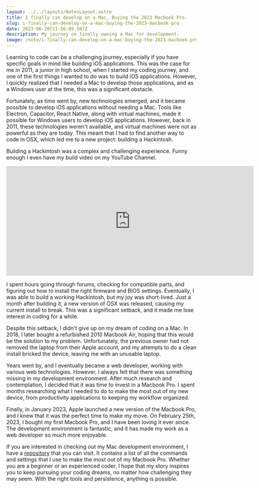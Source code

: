 ```yaml
---
layout: ../../layouts/NotesLayout.astro
title: I finally can develop on a Mac. Buying the 2023 Macbook Pro.
slug: i-finally-can-develop-on-a-mac-buying-the-2023-macbook-pro
date: 2023-06-20T21:56:09.587Z
description: My journey on finally owning a Mac for development.
image: /note/i-finally-can-develop-on-a-mac-buying-the-2023-macbook-pro/feature-img.webp
---
```


Learning to code can be a challenging journey, especially if you have specific goals in mind like building iOS applications. This was the case for me in 2011, a junior in high school, when I started my coding journey, and one of the first things I wanted to do was to build iOS applications. However, I quickly realized that I needed a Mac to develop those applications, and as a Windows user at the time, this was a significant obstacle.

Fortunately, as time went by, new technologies emerged, and it became possible to develop iOS applications without needing a Mac. Tools like Electron, Capacitor, React Native, along with virtual machines, made it possible for Windows users to develop iOS applications. However, back in 2011, these technologies weren't available, and virtual machines were not as powerful as they are today. This meant that I had to find another way to code in OSX, which led me to a new project: building a Hackintosh.

Building a Hackintosh was a complex and challenging experience. Funny enough I even have my build video on my YouTube Channel.

<iframe
    width="655"
    height="291"
    src="https://www.youtube.com/embed/cjF6VfgY1XM"
    title="Sushii&#39;s Hackintosh Prodigy - Editing/Gaming - 2nd Build - Timelapse"
    frameborder="0"
    allow="accelerometer; autoplay; clipboard-write; encrypted-media; gyroscope; picture-in-picture; web-share"
    className="w-full aspect-video h-full my-4"
    allowfullscreen
></iframe>

I spent hours going through forums, checking for compatible parts, and figuring out how to install the right firmware and BIOS settings. Eventually, I was able to build a working Hackintosh, but my joy was short-lived. Just a month after building it, a new version of OSX was released, causing my current install to break. This was a significant setback, and it made me lose interest in coding for a while.

Despite this setback, I didn't give up on my dream of coding on a Mac. In 2018, I later bought a refurbished 2010 Macbook Air, hoping that this would be the solution to my problem. Unfortunately, the previous owner had not removed the laptop from their Apple account, and my attempts to do a clean install bricked the device, leaving me with an unusable laptop.

Years went by, and I eventually became a web developer, working with various web technologies. However, I always felt that there was something missing in my development environment. After much research and contemplation, I decided that it was time to invest in a Macbook Pro. I spent months researching what I needed to do to make the most out of my new device, from productivity applications to keeping my workflow organized.

Finally, in January 2023, Apple launched a new version of the Macbook Pro, and I knew that it was the perfect time to make my move. On February 25th, 2023, I bought my first Macbook Pro, and I have been loving it ever since. The development environment is fantastic, and it has made my work as a web developer so much more enjoyable.

If you are interested in checking out my Mac development environment, I have a [repository](https://github.com/xjkbro/mac-2023-setup) that you can visit. It contains a list of all the commands and settings that I use to make the most out of my Macbook Pro. Whether you are a beginner or an experienced coder, I hope that my story inspires you to keep pursuing your coding dreams, no matter how challenging they may seem. With the right tools and persistence, anything is possible.
